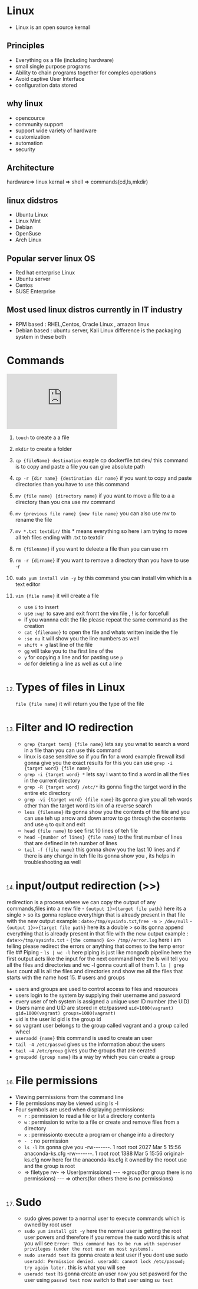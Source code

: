 # Linux

- Linux is an open source kernal

## Principles

- Everything os a file (including hardware)
- small single purpose programs
- Ability to chain programs together for comples operations
- Avoid captive User Interface
- configuration data stored

## why linux

- opencource
- community support
- support wide variety of hardware
- customization
- automation
- security

## Architecture

hardware=> linux kernal => shell => commands(cd,ls,mkdir)

## linux didstros

- Ubuntu Linux
- Linux Mint
- Debian
- OpenSuse
- Arch Linux

## Popular server linux OS

- Red hat enterprise Linux
- Ubuntu server
- Centos
- SUSE Enterprise

## Most used linux distros currently in IT industry

- RPM based : RHEL,Centos, Oracle Linux , amazon linux
- Debian based : ubuntu server, Kali Linux 
difference is the packaging system in these both 
# Commands
![commands](https://github.com/jstgrowup/My_System_design/files/14549348/LinuxQuickstartV5.pdf)
1. `touch` to create a a file
2. `mkdir` to create a folder
3. `cp {fileName} destination` exaple cp dockerfile.txt dev/ this command is to copy and paste a file you can give absolute path
4. `cp -r {dir name} {destination dir name}` if you want to copy and paste directories than you have to use this command
5. `mv {file name} {directory name}` if you want to move a file to a a directory than you cna use mv command 
6. `mv {previous file name} {new file name}` you can also use mv to rename the file
7. `mv *.txt textdir/` this * means everything so here i am trying to move all teh files ending with .txt to textdir
8. `rm {filename}` if you want to deleete a file than you can use rm
9. `rm -r {dirname}` if you want to remove a directory than you have to use -r 
10. `sudo yum install vim -y` by this command you can install vim which is a text editor 
11. `vim {file name}` it will create a file 
     - use `i` to insert
     - use `:wq!` to save and exit fromt the vim file , ! is for forcefull
     - if you wannna edit the file please repeat the same command as the creation
     - `cat {filename}` to open the file and whats written inside the file
     - `:se nu` it will show you the line numbers as well
     - `shift + g` last line of the file
     - `gg` will take you to the first line of the 
     - `y` for copying a line and for pasting use `p`
     - `dd` for deleting a line as well as cut a line
12. # Types of files in Linux
    `file {file name}` it will return you the type of the file 
    
13. # Filter and IO redirection
     - `grep {target term} {file name}` lets say you wnat to search a word in a file than you can use this command
     - linux is case sensitive so if you fin for a word example firewall itsd gonna give you the exact results for this you can use `grep -i {target word} {file name}`
     - `grep -i {target word} *` lets say i want to find a word in all the files in the current directory
     - `grep -R {target word} /etc/*` its gonna fing the target word in the entire etc directory 
     - `grep -vi {target word} {file name}` its gonna give you all teh words other than the target word its kin of a reverse search
     - `less {filename}` its gonna show you the contents of the file and you can use teh up arrow and down arrow to go through the coontents and use `q` to quit and exit 
     - `head {file name}` to see first 10 lines of teh file 
     - `head -{number of lines} {file name}` to the first number of lines that are defined in teh number of lines
     - `tail -f {file name}` this gonna show you the last 10 lines and if there is any change in teh file its gonna show you , its helps in troubleshooting as well
 14. # input/output redirection (>>)
 redirection is a process where we can copy the output of any  commands,files into a new file
     - `{output 1}>{target file path}` here its a single > so its gonna replace everythign that is already present in that file with the new output example : `date>/tmp/sysinfo.txt`,`free -m > /dev/null`
     - `{output 1}>>{target file path}` here its a double > so its gonna append everything that is already present in that file with the new output example : `date>>/tmp/sysinfo.txt`
     - `{the command} &>> /tmp//error.log` here i am telling please redirect the errors or anything that comes to the temp error file
    ## Piping
    - `ls | wc -l`  here piping is just like mongodb pipeline here the first output acts like the input for the next command here the ls will tell you all the files and directories and wc -l gonna count all of them 
            1. `ls | grep host` count all ls all the files and directories and show me all the files that starts with the name host 
15. # users and groups
  - users and groups are used to control access to files and resources 
  - users login to the system by supplying their username and pasword
  - every user of teh system is assigned a unique user ID number (the UID)
  - Users name and UID are stored in etc/passwd
  `uid=1000(vagrant) gid=1000(vagrant) groups=1000(vagrant)`
  - uid is the user Id gid is the group id 
  - so vagrant user belongs to the group called vagrant and a group called wheel
  - `useraadd {name}` this command is used to create an user 
  - `tail -4 /etc/passwd` gives us the information about the users
   - `tail -4 /etc/group` gives you the groups that are cerated 
   - `groupadd {group name}` its a way by which you can create a group
16. # File permissions
   -  Viewing permissions from the command line
   - File permissions may be viewed using ls -l
   - Four symbols are used when displaying permissions:
     - `r` : permission to read a file or list a directory contents
     - `w` : permission to write to a file or create and remove files from a directory
     - `x` : permissionto execute a program or change into a directory
     - `- ` : no permission 
     - `ls -l` its gonna give you 
     -rw-------. 1 root root 2027 Mar  5 15:56 anaconda-ks.cfg
     -rw-------. 1 root root 1388 Mar  5 15:56 original-ks.cfg
     now here for the anaconda-ks.cfg it owned by the rooot use and the group is root 
     - => filetype
     rw- => User(permissions)
     --- =>group(for group there is no permissions)
     --- => others(for others there is no permissions)
17. # Sudo
    - sudo gives power to a normal user to execute commands which is owned by root user
    - `sudo yum install git -y` here the normal user is getting the root user powers and therefore if you remove the sudo word this is what you will see `Error: This command has to be run with superuser privileges (under the root user on most systems).`
    - `sudo useradd test` its gonna create a test user if you dont use sudo `useradd: Permission denied. useradd: cannot lock /etc/passwd; try again later.` this is what you will see
    - `useradd test` its gonna create an user now you set pasword for the user using `passwd test` now switch to that user using `su test` 